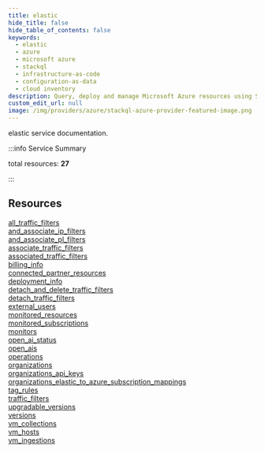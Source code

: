 ```yaml
---
title: elastic
hide_title: false
hide_table_of_contents: false
keywords:
  - elastic
  - azure
  - microsoft azure
  - stackql
  - infrastructure-as-code
  - configuration-as-data
  - cloud inventory
description: Query, deploy and manage Microsoft Azure resources using SQL
custom_edit_url: null
image: /img/providers/azure/stackql-azure-provider-featured-image.png
---
```


elastic service documentation.

:::info Service Summary

<div class="row">
<div class="providerDocColumn">
<span>total resources:&nbsp;<b>27</b></span><br />
</div>
</div>

:::

## Resources
<div class="row">
<div class="providerDocColumn">
<a href="/providers/azure_isv/elastic/all_traffic_filters/">all_traffic_filters</a><br />
<a href="/providers/azure_isv/elastic/and_associate_ip_filters/">and_associate_ip_filters</a><br />
<a href="/providers/azure_isv/elastic/and_associate_pl_filters/">and_associate_pl_filters</a><br />
<a href="/providers/azure_isv/elastic/associate_traffic_filters/">associate_traffic_filters</a><br />
<a href="/providers/azure_isv/elastic/associated_traffic_filters/">associated_traffic_filters</a><br />
<a href="/providers/azure_isv/elastic/billing_info/">billing_info</a><br />
<a href="/providers/azure_isv/elastic/connected_partner_resources/">connected_partner_resources</a><br />
<a href="/providers/azure_isv/elastic/deployment_info/">deployment_info</a><br />
<a href="/providers/azure_isv/elastic/detach_and_delete_traffic_filters/">detach_and_delete_traffic_filters</a><br />
<a href="/providers/azure_isv/elastic/detach_traffic_filters/">detach_traffic_filters</a><br />
<a href="/providers/azure_isv/elastic/external_users/">external_users</a><br />
<a href="/providers/azure_isv/elastic/monitored_resources/">monitored_resources</a><br />
<a href="/providers/azure_isv/elastic/monitored_subscriptions/">monitored_subscriptions</a><br />
<a href="/providers/azure_isv/elastic/monitors/">monitors</a>
</div>
<div class="providerDocColumn">
<a href="/providers/azure_isv/elastic/open_ai_status/">open_ai_status</a><br />
<a href="/providers/azure_isv/elastic/open_ais/">open_ais</a><br />
<a href="/providers/azure_isv/elastic/operations/">operations</a><br />
<a href="/providers/azure_isv/elastic/organizations/">organizations</a><br />
<a href="/providers/azure_isv/elastic/organizations_api_keys/">organizations_api_keys</a><br />
<a href="/providers/azure_isv/elastic/organizations_elastic_to_azure_subscription_mappings/">organizations_elastic_to_azure_subscription_mappings</a><br />
<a href="/providers/azure_isv/elastic/tag_rules/">tag_rules</a><br />
<a href="/providers/azure_isv/elastic/traffic_filters/">traffic_filters</a><br />
<a href="/providers/azure_isv/elastic/upgradable_versions/">upgradable_versions</a><br />
<a href="/providers/azure_isv/elastic/versions/">versions</a><br />
<a href="/providers/azure_isv/elastic/vm_collections/">vm_collections</a><br />
<a href="/providers/azure_isv/elastic/vm_hosts/">vm_hosts</a><br />
<a href="/providers/azure_isv/elastic/vm_ingestions/">vm_ingestions</a>
</div>
</div>